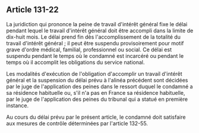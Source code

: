 Article 131-22
----
La juridiction qui prononce la peine de travail d'intérêt général fixe le délai
pendant lequel le travail d'intérêt général doit être accompli dans la limite de
dix-huit mois. Le délai prend fin dès l'accomplissement de la totalité du
travail d'intérêt général ; il peut être suspendu provisoirement pour motif
grave d'ordre médical, familial, professionnel ou social. Ce délai est suspendu
pendant le temps où le condamné est incarcéré ou pendant le temps où il
accomplit les obligations du service national.

Les modalités d'exécution de l'obligation d'accomplir un travail d'intérêt
général et la suspension du délai prévu à l'alinéa précédent sont décidées par
le juge de l'application des peines dans le ressort duquel le condamné a sa
résidence habituelle ou, s'il n'a pas en France sa résidence habituelle, par le
juge de l'application des peines du tribunal qui a statué en première instance.

Au cours du délai prévu par le présent article, le condamné doit satisfaire aux
mesures de contrôle déterminées par l'article 132-55.
